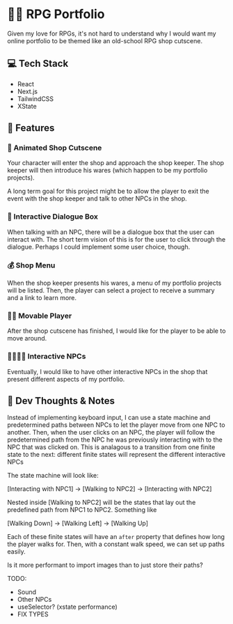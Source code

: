 # 🧙‍♂️ RPG Portfolio

Given my love for RPGs, it's not hard to understand why I would want my online portfolio to be themed like an old-school RPG shop cutscene.

## 💻 Tech Stack

- React
- Next.js
- TailwindCSS
- XState

## 🌟 Features

### 👑 Animated Shop Cutscene

Your character will enter the shop and approach the shop keeper. The shop keeper will then introduce his wares (which happen to be my portfolio projects).

A long term goal for this project might be to allow the player to exit the event with the shop keeper and talk to other NPCs in the shop.

### 💬 Interactive Dialogue Box

When talking with an NPC, there will be a dialogue box that the user can interact with. The short term vision of this is for the user to click through the dialogue. Perhaps I could implement some user choice, though.

### 💰 Shop Menu

When the shop keeper presents his wares, a menu of my portfolio projects will be listed. Then, the player can select a project to receive a summary and a link to learn more.

### 🚶‍♂️ Movable Player

After the shop cutscene has finished, I would like for the player to be able to move around.

### 👨‍👩‍👧‍👧 Interactive NPCs

Eventually, I would like to have other interactive NPCs in the shop that present different aspects of my portfolio.

## 💭 Dev Thoughts & Notes

Instead of implementing keyboard input, I can use a state machine and predetermined paths between NPCs to let the player move from one NPC to another. Then, when the user clicks on an NPC, the player will follow the predetermined path from the NPC he was previously interacting with to the NPC that was clicked on. This is analagous to a transition from one finite state to the next: different finite states will represent the different interactive NPCs

The state machine will look like:

[Interacting with NPC1] -> [Walking to NPC2] -> [Interacting with NPC2]

Nested inside [Walking to NPC2] will be the states that lay out the predefined path from NPC1 to NPC2. Something like

[Walking Down] -> [Walking Left] -> [Walking Up]

Each of these finite states will have an `after` property that defines how long the player walks for. Then, with a constant walk speed, we can set up paths easily.

Is it more performant to import images than to just store their paths?

TODO:

- Sound
- Other NPCs
- useSelector? (xstate performance)
- FIX TYPES
